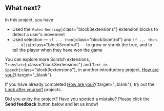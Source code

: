 ## What next?

In this project, you have:
+ Used the `Video Sensing`{:class="block3extensions"} extension blocks to detect a user's movement
+ Used selection — `if ... then`{:class="block3control"} and `if ... then ... else`{:class="block3control"} — to grow or shrink the tree, and to tell the player when they have won the game

You can explore more Scratch extensions, `Translate`{:class="block3extensions"} and `Text to Speech`{:class="block3extensions"}, in another introductory project, [How are you?](https://projects.raspberrypi.org/en/projects/how-are-you){:target="_blank"}.

If you have already completed [How are you?](https://projects.raspberrypi.org/en/projects/how-are-you){:target="_blank"}, try out the [Look after yourself](https://projects.raspberrypi.org/en/pathways/look-after-yourself) projects.

Did you enjoy the project? Have you spotted a mistake? Please click the **Send feedback** button below and let us know!




